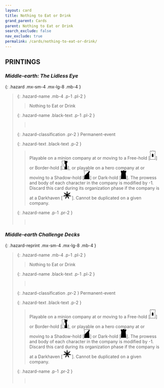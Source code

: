 ```yaml
---
layout: card
title: Nothing to Eat or Drink
grand_parent: Cards
parent: Nothing to Eat or Drink
search_exclude: false
nav_exclude: true
permalink: /cards/nothing-to-eat-or-drink/
---
```


## PRINTINGS


### _Middle-earth: The Lidless Eye_

{: .hazard .mx-sm-4 .mx-lg-8 .mb-4 }
> {: .hazard-name .mb-4 .p-1 .pl-2 }
> > <div class="hazard-mp"></div>
> > <div class="card-name">Nothing to Eat or Drink</div>
>
> {: .hazard-name .black-text .p-1 .pl-2 }
> > &nbsp;
>
> {: .hazard-classification .pr-2 }
> Permanent-event
>
> {: .hazard-text .black-text .p-2 }
> > Playable on a minion company at or moving to a Free-hold \[![](/assets/images/free-hold.svg)] or Border-hold \[![](/assets/images/border-hold.svg)], or playable on a hero company at or moving to a Shadow-hold \[![](/assets/images/shadow-hold.svg)] or Dark-hold \[![](/assets/images/dark-hold.svg)]. The prowess and body of each character in the company is modified by -1. Discard this card during its organization phase if the company is at a Darkhaven \[![](/assets/images/dark-haven.svg)]. Cannot be duplicated on a given company. 
>
> {: .hazard-name .p-1 .pr-2 }
> > <div class="card-shield"></div>
> > <div class="card-corruption">&nbsp;</div>

### _Middle-earth Challenge Decks_

{: .hazard-reprint .mx-sm-4 .mx-lg-8 .mb-4 }
> {: .hazard-name .mb-4 .p-1 .pl-2 }
> > <div class="hazard-mp"></div>
> > <div class="card-name">Nothing to Eat or Drink</div>
>
> {: .hazard-name .black-text .p-1 .pl-2 }
> > &nbsp;
>
> {: .hazard-classification .pr-2 }
> Permanent-event
>
> {: .hazard-text .black-text .p-2 }
> > Playable on a minion company at or moving to a Free-hold \[![](/assets/images/free-hold.svg)] or Border-hold \[![](/assets/images/border-hold.svg)], or playable on a hero company at or moving to a Shadow-hold \[![](/assets/images/shadow-hold.svg)] or Dark-hold \[![](/assets/images/dark-hold.svg)]. The prowess and body of each character in the company is modified by -1. Discard this card during its organization phase if the company is at a Darkhaven \[![](/assets/images/dark-haven.svg)]. Cannot be duplicated on a given company. 
>
> {: .hazard-name .p-1 .pr-2 }
> > <div class="card-shield"></div>
> > <div class="card-corruption-white">&nbsp;</div>
